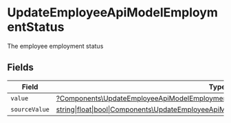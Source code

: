 # UpdateEmployeeApiModelEmploymentStatus

The employee employment status


## Fields

| Field                                                                                                                                                                      | Type                                                                                                                                                                       | Required                                                                                                                                                                   | Description                                                                                                                                                                |
| -------------------------------------------------------------------------------------------------------------------------------------------------------------------------- | -------------------------------------------------------------------------------------------------------------------------------------------------------------------------- | -------------------------------------------------------------------------------------------------------------------------------------------------------------------------- | -------------------------------------------------------------------------------------------------------------------------------------------------------------------------- |
| `value`                                                                                                                                                                    | [?Components\UpdateEmployeeApiModelEmploymentStatusValue](../../Models/Components/UpdateEmployeeApiModelEmploymentStatusValue.md)                                          | :heavy_minus_sign:                                                                                                                                                         | N/A                                                                                                                                                                        |
| `sourceValue`                                                                                                                                                              | [string\|float\|bool\|Components\UpdateEmployeeApiModelSourceValueEmploymentStatus4\|array\|null](../../Models/Components/UpdateEmployeeApiModelEmploymentStatusSourceValue.md) | :heavy_minus_sign:                                                                                                                                                         | N/A                                                                                                                                                                        |